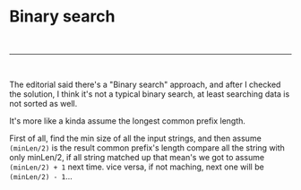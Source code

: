 # Binary search

<br>

---

<br>

The editorial said there's a "Binary search" approach, and after I checked the solution,
I think it's not a typical binary search, at least searching data is not sorted as well.

It's more like a kinda assume the longest common prefix length.

First of all, find the min size of all the input strings, and then assume `(minLen/2)` is the result common prefix's length
compare all the string with only minLen/2, if all string matched up that mean's we got to assume `(minLen/2) + 1` next time.
vice versa, if not maching, next one will be `(minLen/2) - 1`...
